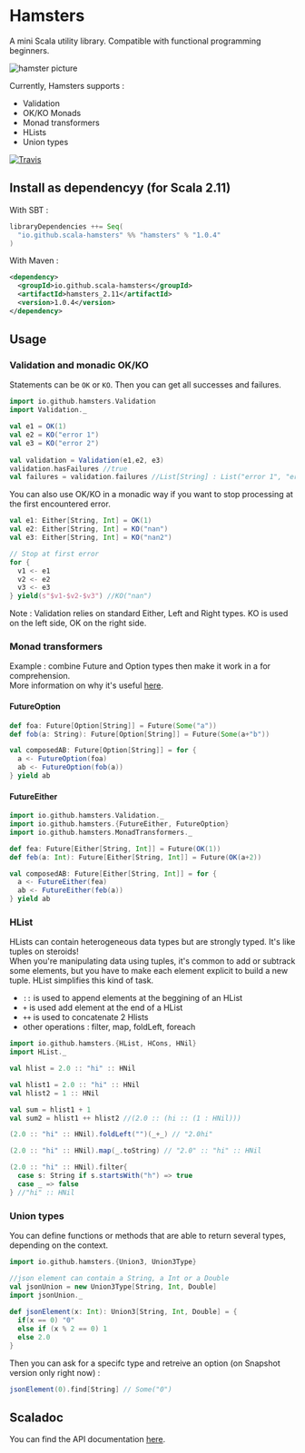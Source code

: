 # Hamsters

A mini Scala utility library. Compatible with functional programming beginners.

![hamster picture](https://avatars2.githubusercontent.com/u/18599689?v=3&s=200)

Currently, Hamsters supports :

 * Validation
 * OK/KO Monads
 * Monad transformers
 * HLists
 * Union types

[![Travis](https://travis-ci.org/scala-hamsters/hamsters.svg?branch=master)](https://travis-ci.org/scala-hamsters/hamsters)

## Install as dependencyy (for Scala 2.11)

With SBT : 

```scala
libraryDependencies ++= Seq(
  "io.github.scala-hamsters" %% "hamsters" % "1.0.4"
)
```

With Maven : 

```xml
<dependency>
  <groupId>io.github.scala-hamsters</groupId>
  <artifactId>hamsters_2.11</artifactId>
  <version>1.0.4</version>
</dependency>
```

## Usage

### Validation and monadic OK/KO

Statements can be `OK` or `KO`. Then you can get all successes and failures.

```scala
import io.github.hamsters.Validation
import Validation._

val e1 = OK(1)
val e2 = KO("error 1")
val e3 = KO("error 2")
 
val validation = Validation(e1,e2, e3)
validation.hasFailures //true
val failures = validation.failures //List[String] : List("error 1", "error 2")
```

You can also use OK/KO in a monadic way if you want to stop processing at the first encountered error.

```scala
val e1: Either[String, Int] = OK(1)
val e2: Either[String, Int] = KO("nan")
val e3: Either[String, Int] = KO("nan2")

// Stop at first error
for {
  v1 <- e1
  v2 <- e2
  v3 <- e3
} yield(s"$v1-$v2-$v3") //KO("nan")
```

Note : Validation relies on standard Either, Left and Right types. KO is used on the left side, OK on the right side.
 
###  Monad transformers

Example : combine Future and Option types then make it work in a for comprehension.  
More information on why it's useful [here](http://loicdescotte.github.io/posts/scala-compose-option-future/).

#### FutureOption

```scala
def foa: Future[Option[String]] = Future(Some("a"))
def fob(a: String): Future[Option[String]] = Future(Some(a+"b"))

val composedAB: Future[Option[String]] = for {
  a <- FutureOption(foa)
  ab <- FutureOption(fob(a))
} yield ab
```

#### FutureEither

```scala
import io.github.hamsters.Validation._
import io.github.hamsters.{FutureEither, FutureOption}
import io.github.hamsters.MonadTransformers._

def fea: Future[Either[String, Int]] = Future(OK(1))
def feb(a: Int): Future[Either[String, Int]] = Future(OK(a+2))

val composedAB: Future[Either[String, Int]] = for {
  a <- FutureEither(fea)
  ab <- FutureEither(feb(a))
} yield ab
```

### HList

HLists can contain heterogeneous data types but are strongly typed. It's like tuples on steroids!  
When you're manipulating data using tuples, it's common to add or subtrack some elements, but you have to make each element explicit to build a new tuple. HList simplifies this kind of task.  

 * `::` is used to append elements at the beggining of an HList
 * `+` is used add element at the end of a HList
 * `++` is used to concatenate 2 Hlists
 * other operations : filter, map, foldLeft, foreach 
 
```scala
import io.github.hamsters.{HList, HCons, HNil}
import HList._

val hlist = 2.0 :: "hi" :: HNil

val hlist1 = 2.0 :: "hi" :: HNil
val hlist2 = 1 :: HNil

val sum = hlist1 + 1
val sum2 = hlist1 ++ hlist2 //(2.0 :: (hi :: (1 : HNil)))

(2.0 :: "hi" :: HNil).foldLeft("")(_+_) // "2.0hi"

(2.0 :: "hi" :: HNil).map(_.toString) // "2.0" :: "hi" :: HNil

(2.0 :: "hi" :: HNil).filter{
  case s: String if s.startsWith("h") => true
  case _ => false
} //"hi" :: HNil

```

### Union types

You can define functions or methods that are able to return several types, depending on the context.

```scala
import io.github.hamsters.{Union3, Union3Type}

//json element can contain a String, a Int or a Double
val jsonUnion = new Union3Type[String, Int, Double]
import jsonUnion._
    
def jsonElement(x: Int): Union3[String, Int, Double] = {
  if(x == 0) "0"
  else if (x % 2 == 0) 1
  else 2.0
}
```

Then you can ask for a specifc type and retreive an option (on Snapshot version only right now) : 

```scala
jsonElement(0).find[String] // Some("0")
```

## Scaladoc

You can find the API documentation [here](http://scala-hamsters.github.io/hamsters/api).
